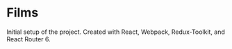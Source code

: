 # Films

Initial setup of the project.  Created with React, Webpack, Redux-Toolkit, and React Router 6.


